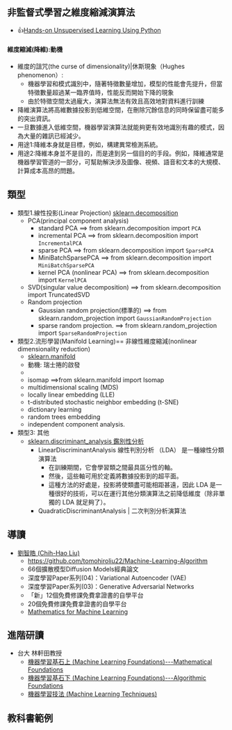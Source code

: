 ## 非監督式學習之維度縮減演算法
- 👍[Hands-on Unsupervised Learning Using Python](https://learning.oreilly.com/library/view/hands-on-unsupervised-learning/9781492035633/) 

#### 維度縮減(降維):動機
- 維度的詛咒(the curse of dimensionality)|休斯現象（Hughes phenomenon）:
  - 機器學習和模式識別中，隨著特徵數量增加，模型的性能會先提升，但當特徵數量超過某一臨界值時，性能反而開始下降的現象
  - 由於特徵空間太過龐大，演算法無法有效且高效地對資料進行訓練
- 降維演算法將高維數據投影到低維空間，在刪除冗餘信息的同時保留盡可能多的突出資訊。
- 一旦數據進入低維空間，機器學習演算法就能夠更有效地識別有趣的模式，因為大量的雜訊已經減少。
- 用途1:降維本身就是目標，例如，構建異常檢測系統。
- 用途2:降維本身並不是目的，而是達到另一個目的的手段。例如，降維通常是機器學習管道的一部分，可幫助解決涉及圖像、視頻、語音和文本的大規模、計算成本高昂的問題。

## 類型 
- 類型1.線性投影(Linear Projection)  [sklearn.decomposition](https://scikit-learn.org/stable/api/sklearn.decomposition.html)
  - PCA(principal component analysis)
    - standard PCA ==> from sklearn.decomposition import `PCA`
    - incremental PCA ==>  from sklearn.decomposition import  `IncrementalPCA`
    - sparse PCA  ==>  from sklearn.decomposition import `SparsePCA`
    - MiniBatchSparsePCA ==> from sklearn.decomposition import `MiniBatchSparsePCA`
    - kernel PCA (nonlinear PCA) ==>  from sklearn.decomposition import `KernelPCA`
  - SVD(singular value decomposition) ==>  from sklearn.decomposition import TruncatedSVD
  - Random projection  
    - Gaussian random projection(標準的) ==> from sklearn.random_projection import `GaussianRandomProjection`
    - sparse random projection.  ==> from sklearn.random_projection import `SparseRandomProjection`
- 類型2.流形學習(Manifold Learning)== 非線性維度縮減(nonlinear dimensionality reduction)
  - [sklearn.manifold](https://scikit-learn.org/stable/api/sklearn.manifold.html)
  - 動機: 瑞士捲的啟發
  - 
  - isomap ==>from sklearn.manifold import Isomap
  - multidimensional scaling (MDS)
  - locally linear embedding (LLE)
  - t-distributed stochastic neighbor embedding (t-SNE)
  - dictionary learning
  - random trees embedding
  - independent component analysis. 
- 類型3: 其他
  - [sklearn.discriminant_analysis 鑑別性分析](https://scikit-learn.org/stable/api/sklearn.discriminant_analysis.html)
    - LinearDiscriminantAnalysis 線性判別分析 （LDA） 是一種線性分類演算法
      - 在訓練期間，它會學習類之間最具區分性的軸。
      - 然後，這些軸可用於定義將數據投影到的超平面。
      - 這種方法的好處是，投影將使類盡可能相距甚遠，因此 LDA 是一種很好的技術，可以在運行其他分類演算法之前降低維度（除非單獨的 LDA 就足夠了）。
    - QuadraticDiscriminantAnalysis | 二次判別分析演算法

## 導讀
- [劉智皓 (Chih-Hao Liu)](https://tomohiroliu22.medium.com/)
  - https://github.com/tomohiroliu22/Machine-Learning-Algorithm
  - 66個擴散模型Diffusion Models經典論文
  - 深度學習Paper系列(04)：Variational Autoencoder (VAE)
  - 深度學習Paper系列(03)：Generative Adversarial Networks
  - 「新」12個免費修課免費拿證書的自學平台
  - 20個免費修課免費拿證書的自學平台
  - [Mathematics for Machine Learning](https://mml-book.github.io/)

## 進階研讀
- 台大 林軒田教授
  - [機器學習基石上 (Machine Learning Foundations)---Mathematical Foundations ](https://www.coursera.org/learn/ntumlone-mathematicalfoundations)
  - [機器學習基石下 (Machine Learning Foundations)---Algorithmic Foundations](https://www.coursera.org/learn/ntumlone-algorithmicfoundations)
  - [機器學習技法 (Machine Learning Techniques)](https://www.coursera.org/learn/machine-learning-techniques)

## 教科書範例

